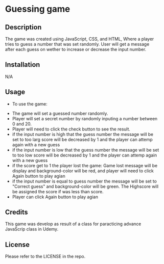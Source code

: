 # Guessing game

## Description

The game was created using JavaScript, CSS, and HTML, Where a player tries to guess a number that was set randomly. User will get a message after each guess on wether to increase or decrease the input number. 

## Installation

N/A

## Usage

- To use the game:
* The game will set a guessed number randomly.
* Player will set a secret number by randomly inputing a number between 0 and 20. 
* Player will need to click the check button to see the result.
* if the input number is high that the guess number the message will be set to too larg score will be decreased by 1 and the player can attemp again with a new guess
* if the input number is low that the guess number the message will be set to too low score will be decreased by 1 and the player can attemp again with a new guess
* if the score get to 1 the player lost the game: Game lost message will be display and background-color will be red,  and player will need to click Again button to play agian
* if the input number is equal to guess number the message will be set to "Correct guess" and background-color will be green. The Highscore will be assigned the score if was less than score. 
* Player can click Again button to play agian 
## Credits
This game was develop as result of a class for paracticing advance JavaScrip class in Udemy. 


## License

Please refer to the LICENSE in the repo.
